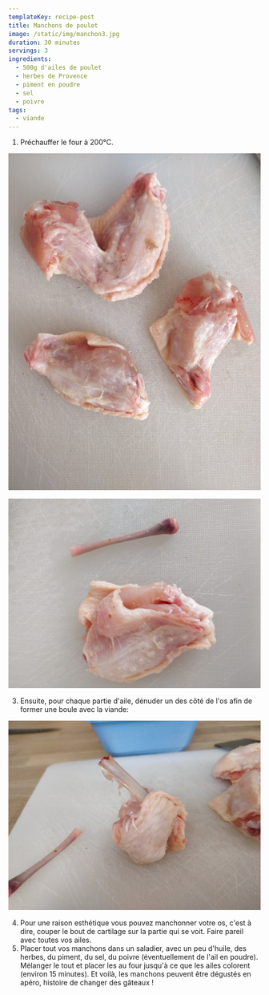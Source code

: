 ```yaml
---
templateKey: recipe-post
title: Manchons de poulet
image: /static/img/manchon3.jpg
duration: 30 minutes
servings: 3
ingredients:
  - 500g d'ailes de poulet
  - herbes de Provence
  - piment en poudre
  - sel
  - poivre
tags:
  - viande
---
```

1. Préchauffer le four à 200°C.

![1. Couper chaque aile de poulet en 2 au niveau de la jointure](/static/img/manchon.jpg)



![2. L'aile contient trois os au total. Deux (un petit et un plus grand) dans la partie gauche et un dans la partie droite sur la photo si dessus. Retirer le plus petit dans la partie qui en contient deux :](/static/img/manchon1.jpg)

3. Ensuite, pour chaque partie d'aile, dénuder un des côté de l'os afin de former une boule avec la viande: 

![](/static/img/manchon2.jpg)

4. Pour une raison esthétique vous pouvez manchonner votre os, c'est à dire, couper le bout de cartilage sur la partie qui se voit. Faire pareil avec toutes vos ailes. 
5. Placer tout vos manchons dans un saladier, avec un peu d'huile, des herbes, du piment, du sel, du poivre (éventuellement de l'ail en poudre). Mélanger le tout et placer les au four jusqu'à ce que les ailes colorent (environ 15 minutes). Et voilà, les manchons peuvent être dégustés en apéro, histoire de changer des gâteaux !